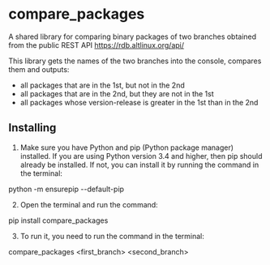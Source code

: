 # compare_packages

A shared library for comparing binary packages of two branches obtained from the public REST API https://rdb.altlinux.org/api/

This library gets the names of the two branches into the console, compares them and outputs:
- all packages that are in the 1st, but not in the 2nd
- all packages that are in the 2nd, but they are not in the 1st
- all packages whose version-release is greater in the 1st than in the 2nd

## Installing

1. Make sure you have Python and pip (Python package manager) installed. If you are using Python version 3.4 and higher, then pip should already be installed. If not, you can install it by running the command in the terminal:

python -m ensurepip --default-pip

2. Open the terminal and run the command:

pip install compare_packages

3. To run it, you need to run the command in the terminal:

compare_packages <first_branch> <second_branch>

